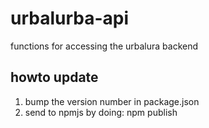 # urbalurba-api
functions for accessing the urbalura backend

## howto update 
1) bump the version number in package.json
2) send to npmjs by doing: npm publish

